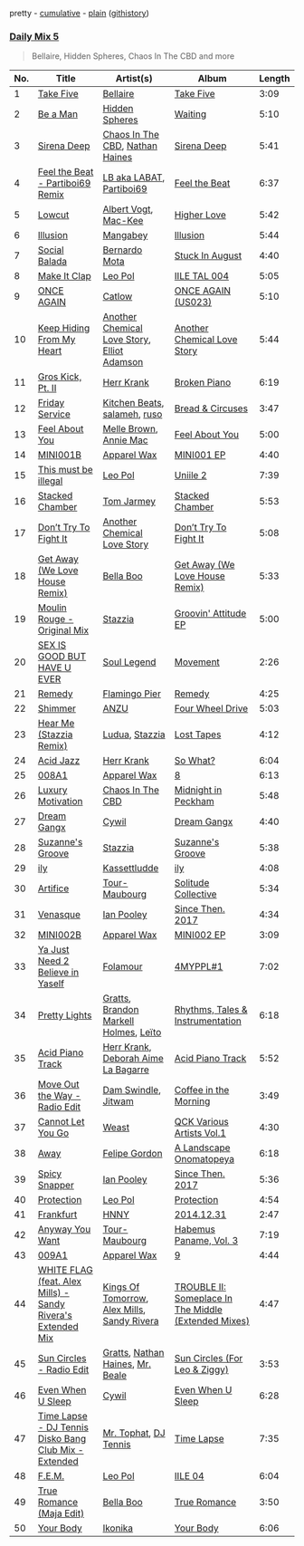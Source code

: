 pretty - [cumulative](/playlists/cumulative/Daily%20Mix%205.md) - [plain](/playlists/plain/37i9dQZF1E36TO0q54WsJv) ([githistory](https://github.githistory.xyz/vitokorn/spotify-playlist-archive/blob/master/playlists/plain/37i9dQZF1E36TO0q54WsJv))

### [Daily Mix 5](https://open.spotify.com/playlist/37i9dQZF1E36TO0q54WsJv)

> Bellaire, Hidden Spheres, Chaos In The CBD and more

| No. | Title | Artist(s) | Album | Length |
|---|---|---|---|---|
| 1 | [Take Five](https://open.spotify.com/track/4brNbDmoo68hebTMESHPE7) | [Bellaire](https://open.spotify.com/artist/6yeeXqk3RxV7l5DxmlXMnw) | [Take Five](https://open.spotify.com/album/6wHvNZ5SjzLwM8VNOc88cO) | 3:09 |
| 2 | [Be a Man](https://open.spotify.com/track/1K9ecbG4tdG8p0TEIGfBSw) | [Hidden Spheres](https://open.spotify.com/artist/2ffi5jpoJUZy24fTeNsFMa) | [Waiting](https://open.spotify.com/album/0zGcOpLSpmGTJUcHRrNUJz) | 5:10 |
| 3 | [Sirena Deep](https://open.spotify.com/track/7Esye77Caf24GfFmAzAUHW) | [Chaos In The CBD](https://open.spotify.com/artist/0QOQc6jEsPX5Y45TV0hXQy), [Nathan Haines](https://open.spotify.com/artist/0nswuaAPTwnY9EBFPExHYy) | [Sirena Deep](https://open.spotify.com/album/4AllwUNpRrTbuujwhOvpAl) | 5:41 |
| 4 | [Feel the Beat - Partiboi69 Remix](https://open.spotify.com/track/2wNEBBr52TumYRmtYH1ocC) | [LB aka LABAT](https://open.spotify.com/artist/02fHczhlgEBCCjzjsNvJAh), [Partiboi69](https://open.spotify.com/artist/0CutULGVZ24wOr1HHYoEOL) | [Feel the Beat](https://open.spotify.com/album/4izfgFschtwTedFJH5b4rO) | 6:37 |
| 5 | [Lowcut](https://open.spotify.com/track/1twVQMXsjV9VhyhWgXDILE) | [Albert Vogt](https://open.spotify.com/artist/5tgYoM44sCZQI9pSG3utUI), [Mac-Kee](https://open.spotify.com/artist/70ZbCcTc1klXQJWlyYJOMS) | [Higher Love](https://open.spotify.com/album/6UKdIrv2bRp5HtnRf6hCYr) | 5:42 |
| 6 | [Illusion](https://open.spotify.com/track/2hDnhOt4pn1uEP1N4YQUT6) | [Mangabey](https://open.spotify.com/artist/0IySrk0S2gbAoxaYyPHEZD) | [Illusion](https://open.spotify.com/album/2Li9ODcatpUeJ9S3DZHWD9) | 5:44 |
| 7 | [Social Balada](https://open.spotify.com/track/7kqU7n3fTkGKrKAVNLjKSL) | [Bernardo Mota](https://open.spotify.com/artist/2mZVPsZy2qPDbHmMCrIpSD) | [Stuck In August](https://open.spotify.com/album/42icHwuB1DTgv7NtGMfWje) | 4:40 |
| 8 | [Make It Clap](https://open.spotify.com/track/70H1GmPqtgYiU24fTRZ628) | [Leo Pol](https://open.spotify.com/artist/2PBE0KQEqT34oYjjFyI9Mz) | [IILE TAL 004](https://open.spotify.com/album/2qRbsxT5mOl6WdpZvqz86k) | 5:05 |
| 9 | [ONCE AGAIN](https://open.spotify.com/track/7mwDyHlB7NIpldBNUKemNC) | [Catlow](https://open.spotify.com/artist/0XxDrKbIfa9kLC5kUAuaD9) | [ONCE AGAIN (US023)](https://open.spotify.com/album/0BgrgpVWHUw5PSlqqwCLpW) | 5:10 |
| 10 | [Keep Hiding From My Heart](https://open.spotify.com/track/1xZEGHlHX7RctW5NqnIK1A) | [Another Chemical Love Story](https://open.spotify.com/artist/7Kgt7Exe4T5w9HEoy3Zeqv), [Elliot Adamson](https://open.spotify.com/artist/5JCyLOcEZsUiTLCUqqcIFz) | [Another Chemical Love Story](https://open.spotify.com/album/7f2Dxx8W8nl8CNBtdH3Kwk) | 5:44 |
| 11 | [Gros Kick, Pt. II](https://open.spotify.com/track/4mEaEdyYX0HAHIcZ05GZSh) | [Herr Krank](https://open.spotify.com/artist/6867qRW4fPy1KtxyeBIKkl) | [Broken Piano](https://open.spotify.com/album/4PLceEzs3vmflTCuq5oOMb) | 6:19 |
| 12 | [Friday Service](https://open.spotify.com/track/1r2IC0yl0n06utA3gIcIjC) | [Kitchen Beats](https://open.spotify.com/artist/3Ev7LAm7ED8RS0A0puMYM9), [salameh](https://open.spotify.com/artist/6K6cnA1qYqXCmftC2hP9zw), [ruso](https://open.spotify.com/artist/4K0sQDP80cZ2I5SvVozpiC) | [Bread & Circuses](https://open.spotify.com/album/2NstuK7ULnLLr6ZycEeggf) | 3:47 |
| 13 | [Feel About You](https://open.spotify.com/track/5QD8n9IAj2noDpLNvDfeFV) | [Melle Brown](https://open.spotify.com/artist/0sD8M4PoVLNDJ82fi6oG5e), [Annie Mac](https://open.spotify.com/artist/41DZ1or3s4tphMQnLC5RNk) | [Feel About You](https://open.spotify.com/album/4ayRWDN5iFDDREGmIQMb6d) | 5:00 |
| 14 | [MINI001B](https://open.spotify.com/track/0OvK2qzjrZep7p1fVqkve9) | [Apparel Wax](https://open.spotify.com/artist/2nlNttZvT9FlaPBIP1H4Io) | [MINI001 EP](https://open.spotify.com/album/3DAF4QUnxfgR0RoPICIgBT) | 4:40 |
| 15 | [This must be illegal](https://open.spotify.com/track/53VT3g4fsGYCh4vjcU6Xx3) | [Leo Pol](https://open.spotify.com/artist/2PBE0KQEqT34oYjjFyI9Mz) | [Uniile 2](https://open.spotify.com/album/00GmVNR8FZEak28wOrOHWY) | 7:39 |
| 16 | [Stacked Chamber](https://open.spotify.com/track/1dklmnHEZynGlDXCijqsND) | [Tom Jarmey](https://open.spotify.com/artist/005aNwS2ayjqoZxwakSyt4) | [Stacked Chamber](https://open.spotify.com/album/2bRmhsgfj9wccybLXNiGyT) | 5:53 |
| 17 | [Don’t Try To Fight It](https://open.spotify.com/track/4dBYECAIldt7s92uZZMkkq) | [Another Chemical Love Story](https://open.spotify.com/artist/7Kgt7Exe4T5w9HEoy3Zeqv) | [Don’t Try To Fight It](https://open.spotify.com/album/3yXw0roM2YVm4KGutT2awu) | 5:08 |
| 18 | [Get Away (We Love House Remix)](https://open.spotify.com/track/6mM4muql5uzdMJmEpS9vXQ) | [Bella Boo](https://open.spotify.com/artist/1Rwokb27xxRMZC0zWA8i6C) | [Get Away (We Love House Remix)](https://open.spotify.com/album/7bsxqS9AjAz43vbLaasY4R) | 5:33 |
| 19 | [Moulin Rouge - Original Mix](https://open.spotify.com/track/1INvHCixv1JsOQhXuiWKFT) | [Stazzia](https://open.spotify.com/artist/17TOgS3UEH2wza058lRCQy) | [Groovin' Attitude EP](https://open.spotify.com/album/5jviDuz9FZI7HuifpFlL9B) | 5:00 |
| 20 | [SEX IS GOOD BUT HAVE U EVER](https://open.spotify.com/track/3Q90SwsnNZDTTG0gqZxTaU) | [Soul Legend](https://open.spotify.com/artist/55KBAeJzZBcJ5AhPW5OOpy) | [Movement](https://open.spotify.com/album/612PCusXpFlpdlg3sLupIA) | 2:26 |
| 21 | [Remedy](https://open.spotify.com/track/6HvoIsUUTlG8zjnny4Gz2o) | [Flamingo Pier](https://open.spotify.com/artist/0gWNgpI1v73a7BEbi39wt8) | [Remedy](https://open.spotify.com/album/32enUd1khxIoHI43OyxzNk) | 4:25 |
| 22 | [Shimmer](https://open.spotify.com/track/5XEspXD0C3DK2cL4IgWsuh) | [ANZU](https://open.spotify.com/artist/3CdIThDGVMaeP7YBd4iVtH) | [Four Wheel Drive](https://open.spotify.com/album/4LMbs5Z7KjLaSHlAs34lcy) | 5:03 |
| 23 | [Hear Me (Stazzia Remix)](https://open.spotify.com/track/6cpTlAaHWomkqPXmLbmBSK) | [Ludua](https://open.spotify.com/artist/1LOlfr14i7h3YNCrVWD7ww), [Stazzia](https://open.spotify.com/artist/17TOgS3UEH2wza058lRCQy) | [Lost Tapes](https://open.spotify.com/album/1NNwpge36GQjWmXnQfmNME) | 4:12 |
| 24 | [Acid Jazz](https://open.spotify.com/track/63UD9AoNO8l04m0aAHoiaX) | [Herr Krank](https://open.spotify.com/artist/6867qRW4fPy1KtxyeBIKkl) | [So What?](https://open.spotify.com/album/3p7jdaHY3KlA7oPxyPZE5H) | 6:04 |
| 25 | [008A1](https://open.spotify.com/track/4MCM6iff0STPETNF1K8as0) | [Apparel Wax](https://open.spotify.com/artist/2nlNttZvT9FlaPBIP1H4Io) | [8](https://open.spotify.com/album/0VjEHFit3Jh83caJw3gvw0) | 6:13 |
| 26 | [Luxury Motivation](https://open.spotify.com/track/2zqsYJu2JTsJQESPkqwvnw) | [Chaos In The CBD](https://open.spotify.com/artist/0QOQc6jEsPX5Y45TV0hXQy) | [Midnight in Peckham](https://open.spotify.com/album/1FkRaulfd1pFzkwzB61vgE) | 5:48 |
| 27 | [Dream Gangx](https://open.spotify.com/track/22dDUlB80dzHMu0MObSKoN) | [Cywil](https://open.spotify.com/artist/4UTCPF9RGPDlFbqEbvGIWx) | [Dream Gangx](https://open.spotify.com/album/1m4C8BjURAIC2qG8P4qecA) | 4:40 |
| 28 | [Suzanne's Groove](https://open.spotify.com/track/2CIQbtDk0DWeXB93vLufog) | [Stazzia](https://open.spotify.com/artist/17TOgS3UEH2wza058lRCQy) | [Suzanne's Groove](https://open.spotify.com/album/5A9aojQ1hHPmdoq5eCWEx3) | 5:38 |
| 29 | [ily](https://open.spotify.com/track/6nkNfHD899iNorbStiDThY) | [Kassettludde](https://open.spotify.com/artist/3DKIyv0ZUtxE1OlncYPXtI) | [ily](https://open.spotify.com/album/1MIeef8kcOPaVSZQLk3JbO) | 4:08 |
| 30 | [Artifice](https://open.spotify.com/track/5TqP7F2nsE9F95EFkgFX24) | [Tour-Maubourg](https://open.spotify.com/artist/7sbDfGq4RVRz6cEt5PH4Su) | [Solitude Collective](https://open.spotify.com/album/2KBEdXhiZtl1ZvfGUqtBYt) | 5:34 |
| 31 | [Venasque](https://open.spotify.com/track/20XyCtN4HMiL1BsvXyengf) | [Ian Pooley](https://open.spotify.com/artist/1m4GViPjIy4T8Pd0Iz6hRS) | [Since Then. 2017](https://open.spotify.com/album/74FdEWxQOWLu9lBEuMmdmM) | 4:34 |
| 32 | [MINI002B](https://open.spotify.com/track/62mSIMnW8zDcpxw2gDJFqR) | [Apparel Wax](https://open.spotify.com/artist/2nlNttZvT9FlaPBIP1H4Io) | [MINI002 EP](https://open.spotify.com/album/6SqrV1XzDDNJQzO8C9SLVQ) | 3:09 |
| 33 | [Ya Just Need 2 Believe in Yaself](https://open.spotify.com/track/3u1hU4L9HLGBjcj1nQekIv) | [Folamour](https://open.spotify.com/artist/6pJY5At9SiMpAOBrw9YosS) | [4MYPPL#1](https://open.spotify.com/album/3jHf5zZ8d5MQg03YyfTa2I) | 7:02 |
| 34 | [Pretty Lights](https://open.spotify.com/track/3QM96dHU4wrQf5kRBAb92s) | [Gratts](https://open.spotify.com/artist/4J1MTSVgUq6ok7ePDOpf9J), [Brandon Markell Holmes](https://open.spotify.com/artist/49hxY3aryuNE1UJpuJ0YJf), [Leïto](https://open.spotify.com/artist/4hEbeNHHUK1fvSUsCeE0pO) | [Rhythms, Tales & Instrumentation](https://open.spotify.com/album/3nLIEYuE78dTvxuPdStHri) | 6:18 |
| 35 | [Acid Piano Track](https://open.spotify.com/track/62WqX503wDjjBiTJnqq5Yn) | [Herr Krank](https://open.spotify.com/artist/6867qRW4fPy1KtxyeBIKkl), [Deborah Aime La Bagarre](https://open.spotify.com/artist/6jZ18ATjOFUAgDXX3H9x5w) | [Acid Piano Track](https://open.spotify.com/album/1hFEHhae7VuKxzSxx1WTLe) | 5:52 |
| 36 | [Move Out the Way - Radio Edit](https://open.spotify.com/track/6bFf1hwv13VHkPm95s24dB) | [Dam Swindle](https://open.spotify.com/artist/6hJtgCB3L5cnJSND7sp6GU), [Jitwam](https://open.spotify.com/artist/3yg8VEfEzpr8T9NkiEsycS) | [Coffee in the Morning](https://open.spotify.com/album/6q0LCCmAkCPnma67fi12Vk) | 3:49 |
| 37 | [Cannot Let You Go](https://open.spotify.com/track/1uYtTOfC6DuNf7GdxkHGkf) | [Weast](https://open.spotify.com/artist/6PqeYJNGdhBM2oZ4AwiW8t) | [QCK Various Artists Vol.1](https://open.spotify.com/album/7vO1e5G8ggJOLiDSr0cBQB) | 4:30 |
| 38 | [Away](https://open.spotify.com/track/4QHZ3MpViZndc9NP9Gwv3J) | [Felipe Gordon](https://open.spotify.com/artist/7rQKvsWUOJgXmInx2JuaXj) | [A Landscape Onomatopeya](https://open.spotify.com/album/2fT7HHrCOOp0MrMtFb28QF) | 6:18 |
| 39 | [Spicy Snapper](https://open.spotify.com/track/1eXDhV76Gea8XuPqcAw0s5) | [Ian Pooley](https://open.spotify.com/artist/1m4GViPjIy4T8Pd0Iz6hRS) | [Since Then. 2017](https://open.spotify.com/album/74FdEWxQOWLu9lBEuMmdmM) | 5:36 |
| 40 | [Protection](https://open.spotify.com/track/1cxSMo4OGtRdld83p0FiXF) | [Leo Pol](https://open.spotify.com/artist/2PBE0KQEqT34oYjjFyI9Mz) | [Protection](https://open.spotify.com/album/08o4PxSQwwaeWhmnsKQdeD) | 4:54 |
| 41 | [Frankfurt](https://open.spotify.com/track/6IVfGRWqvR3pDhsttA5ZZ4) | [HNNY](https://open.spotify.com/artist/6Yae9Ia1nq6JLLojBzwN1r) | [2014.12.31](https://open.spotify.com/album/3pw1fE5XRqKpA5NtEBcngw) | 2:47 |
| 42 | [Anyway You Want](https://open.spotify.com/track/6CbTrX2MUTNUdat5mJtQaV) | [Tour-Maubourg](https://open.spotify.com/artist/7sbDfGq4RVRz6cEt5PH4Su) | [Habemus Paname, Vol. 3](https://open.spotify.com/album/5jakmvZB2zi0oUMyOjUOhS) | 7:19 |
| 43 | [009A1](https://open.spotify.com/track/6D4hzvjgUZKVOEvH6kGXGd) | [Apparel Wax](https://open.spotify.com/artist/2nlNttZvT9FlaPBIP1H4Io) | [9](https://open.spotify.com/album/1QAF4JyZ1mqNnuyS0IW9r7) | 4:44 |
| 44 | [WHITE FLAG (feat. Alex Mills) - Sandy Rivera's Extended Mix](https://open.spotify.com/track/2K00JfiKLy2zr8bJSc7VuI) | [Kings Of Tomorrow](https://open.spotify.com/artist/2b8d0BREA7r3nbVhD649yX), [Alex Mills](https://open.spotify.com/artist/6z9EDgWh3ZJZKIJI5Q71Cq), [Sandy Rivera](https://open.spotify.com/artist/6eChRUoyiCUCrUbwbT9Jq3) | [TROUBLE II: Someplace In The Middle (Extended Mixes)](https://open.spotify.com/album/72K4c8SWWMS1s6O5FS9LEX) | 4:47 |
| 45 | [Sun Circles - Radio Edit](https://open.spotify.com/track/6hSymtkQmS0sqLNNI1o2i1) | [Gratts](https://open.spotify.com/artist/4J1MTSVgUq6ok7ePDOpf9J), [Nathan Haines](https://open.spotify.com/artist/0nswuaAPTwnY9EBFPExHYy), [Mr. Beale](https://open.spotify.com/artist/7IXaHCboVc1IOzBqdHmQ1v) | [Sun Circles (For Leo & Ziggy)](https://open.spotify.com/album/5yTINYcWRQt26aGyflyBGN) | 3:53 |
| 46 | [Even When U Sleep](https://open.spotify.com/track/3u3fJAAEK2FSDnp7mdP3bE) | [Cywil](https://open.spotify.com/artist/4UTCPF9RGPDlFbqEbvGIWx) | [Even When U Sleep](https://open.spotify.com/album/0P9kK4SZqDdAcNxvAAgkQC) | 6:28 |
| 47 | [Time Lapse - DJ Tennis Disko Bang Club Mix - Extended](https://open.spotify.com/track/3OwEWEONBHYbpa5jL3ZtfU) | [Mr. Tophat](https://open.spotify.com/artist/1kOFYTseUHhnkFnEwJLIgw), [DJ Tennis](https://open.spotify.com/artist/6vJvFV1A2CpT8s5B1oUN6t) | [Time Lapse](https://open.spotify.com/album/53KbevkDXW0ds3BkOFU3Dj) | 7:35 |
| 48 | [F.E.M.](https://open.spotify.com/track/6tBvI4xkg807GtncnwzTN3) | [Leo Pol](https://open.spotify.com/artist/2PBE0KQEqT34oYjjFyI9Mz) | [IILE 04](https://open.spotify.com/album/4iOCB2IwWUuvavJMjh4EaF) | 6:04 |
| 49 | [True Romance (Maja Edit)](https://open.spotify.com/track/5TvthuUWOhQZYtXGpE66uu) | [Bella Boo](https://open.spotify.com/artist/1Rwokb27xxRMZC0zWA8i6C) | [True Romance](https://open.spotify.com/album/58tCpMNdFARg5tvBW9H2E5) | 3:50 |
| 50 | [Your Body](https://open.spotify.com/track/7fCV6SSZYhOvOQ9RvEfISk) | [Ikonika](https://open.spotify.com/artist/1GbZUOowT6BhrI9QVoUniG) | [Your Body](https://open.spotify.com/album/7ud44109ZREjERl3298FHb) | 6:06 |